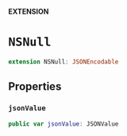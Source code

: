 **EXTENSION**

# `NSNull`
```swift
extension NSNull: JSONEncodable
```

## Properties
### `jsonValue`

```swift
public var jsonValue: JSONValue
```
